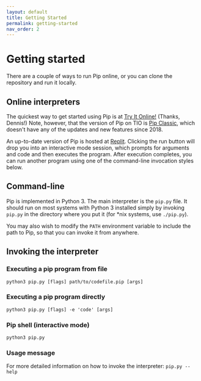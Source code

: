 ```yaml
---
layout: default
title: Getting Started
permalink: getting-started
nav_order: 2
---
```


# Getting started

There are a couple of ways to run Pip online, or you can clone the repository and run it locally.

## Online interpreters

The quickest way to get started using Pip is at [Try It Online!](https://tio.run/#pip) (Thanks, Dennis!) Note, however, that the version of Pip on TIO is [Pip Classic](pip-classic), which doesn't have any of the updates and new features since 2018.

An up-to-date version of Pip is hosted at [Replit](https://replit.com/@dloscutoff/pip). Clicking the run button will drop you into an interactive mode session, which prompts for arguments and code and then executes the program. After execution completes, you can run another program using one of the command-line invocation styles below.

## Command-line

Pip is implemented in Python 3. The main interpreter is the `pip.py` file. It should run on most systems with Python 3 installed simply by invoking `pip.py` in the directory where you put it (for &ast;nix systems, use `./pip.py`).

You may also wish to modify the `PATH` environment variable to include the path to Pip, so that you can invoke it from anywhere. 

## Invoking the interpreter

### Executing a pip program from file
`python3 pip.py [flags] path/to/codefile.pip [args]`	

### Executing a pip program directly
`python3 pip.py [flags] -e 'code' [args]`

### Pip shell (interactive mode)
`python3 pip.py`

### Usage message
For more detailed information on how to invoke the interpreter:
`pip.py --help`
